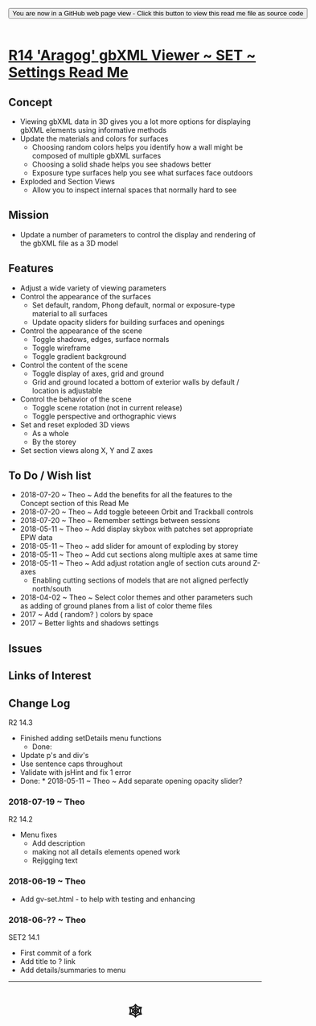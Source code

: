 <span style=display:none; >[You are now in a GitHub source code view - click this link to view Read Me file as a web page](http://www.ladybug.tools/spider/index.html#gbxml-viewer/r14/gv-set-settings/README.md "View file as a web page." ) </span>

<div><input type=button  class="btn btn-secondary btn-sm" onclick="window.location.href='https://github.com/ladybug-tools/spider/blob/master/gbxml-viewer/r14/gv-set-settings/README-template.md'";
value='You are now in a GitHub web page view - Click this button to view this read me file as source code' ></div>

<br>

# [R14 'Aragog' gbXML Viewer ~ SET ~ Settings Read Me]( #gbxml-viewer/r14/gv-set-settings/README.md )

<!--
<iframe class=iframeReadMe src=http://www.ladybug.tools/spider/gbxml-viewer/r14/gv-set-settings/gv-tmp.html width=100% height=400px >Iframes are not displayed on github.com</iframe>

## Full screen test script: [SET ~ Settings]( http://www.ladybug.tools/spider/gbxml-viewer/r14/gv-set-settings/gv-tmp.html )
-->

## Concept

* Viewing gbXML data in 3D gives you a lot more options for displaying gbXML elements using informative methods
* Update the materials and colors for surfaces
	- Choosing random colors helps you identify how a wall might be composed of multiple gbXML surfaces
	- Choosing a solid shade helps you see shadows better
	- Exposure type surfaces help you see what surfaces face outdoors
* Exploded and Section Views
	* Allow you to inspect internal spaces that normally hard to see

## Mission

* Update a number of parameters to control the display and rendering of the gbXML file as a 3D model

## Features

* Adjust a wide variety of viewing parameters
* Control the appearance of the surfaces
	* Set default, random, Phong default, normal or exposure-type material to all surfaces
	* Update opacity sliders for building surfaces and openings
* Control the appearance of the scene
	* Toggle shadows, edges, surface normals
	* Toggle wireframe
	* Toggle gradient background
* Control the content of the scene
	* Toggle display of axes, grid and ground
	* Grid and ground located a bottom of exterior walls by default / location is adjustable
* Control the behavior of the scene
	* Toggle scene rotation (not in current release)
	* Toggle perspective and orthographic views
* Set and reset exploded 3D views
	* As a whole
	* By the storey
* Set section views along X, Y and Z axes



## To Do / Wish list

* 2018-07-20 ~ Theo ~ Add the benefits for all the features to the Concept section of this Read Me
* 2018-07-20 ~ Theo ~ Add toggle beteeen Orbit and Trackball controls
* 2018-07-20 ~ Theo ~ Remember settings between sessions
* 2018-05-11 ~ Theo ~ Add display skybox with patches set appropriate EPW data
* 2018-05-11 ~ Theo ~ add slider for amount of exploding by storey
* 2018-05-11 ~ Theo ~ Add cut sections along multiple axes at same time
* 2018-05-11 ~ Theo ~ Add adjust rotation angle of section cuts around Z-axes
	* Enabling cutting sections of models that are not aligned perfectly north/south
* 2018-04-02 ~ Theo ~ Select color themes and other parameters such as adding of ground planes from a list of color theme files
* 2017 ~ Add ( random? ) colors by space
* 2017 ~ Better lights and shadows settings


## Issues



## Links of Interest



## Change Log

R2 14.3
* Finished adding setDetails menu functions
	* Done:
* Update p's and div's
* Use sentence caps throughout
* Validate with jsHint and fix 1 error
* Done: * 2018-05-11 ~ Theo ~ Add separate opening opacity slider?



### 2018-07-19 ~ Theo

R2 14.2
* Menu fixes
	* Add description
	* making not all details elements opened work
	* Rejigging text

### 2018-06-19 ~ Theo

* Add gv-set.html - to help with testing and enhancing

### 2018-06-?? ~ Theo

SET2 14.1
* First commit of a fork
* Add title to ? link
* Add details/summaries to menu


***

# <center title="hello!" ><a href=javascript:window.scrollTo(0,0); style=text-decoration:none; > &#x1f578; </a></center>



